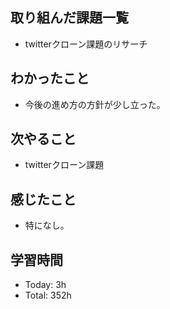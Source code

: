 ## 取り組んだ課題一覧
- twitterクローン課題のリサーチ
## わかったこと
- 今後の進め方の方針が少し立った。
## 次やること
- twitterクローン課題
## 感じたこと
- 特になし。
## 学習時間
- Today: 3h
- Total: 352h
